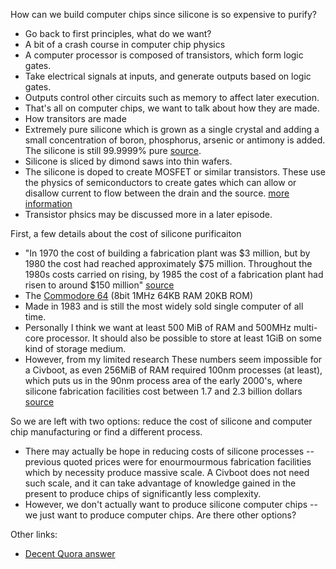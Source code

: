 

How can we build computer chips since silicone is so expensive to purify?
- Go back to first principles, what do we want?
- A bit of a crash course in computer chip physics
 - A computer processor is composed of transistors, which form logic gates.
 - Take electrical signals at inputs, and generate outputs based on logic gates.
 - Outputs control other circuits such as memory to affect later execution.
 - That's all on computer chips, we want to talk about how they are made.
 - How transitors are made
 - Extremely pure silicone which is grown as a single crystal and adding a
   small concentration of boron, phosphorus, arsenic or antimony is added. The
   silicone is still 99.9999% pure [source][Impurity doping].
 - Silicone is sliced by dimond saws into thin wafers.
 - The silicone is doped to create MOSFET or similar transistors. These use
   the physics of semiconductors to create gates which can allow or disallow
   current to flow between the drain and the source. [more information][mosfet
   physics]
 - Transistor phsics may be discussed more in a later episode.

First, a few details about the cost of silicone purificaiton
-  "In 1970 the cost of building a fabrication plant was $3 million,
   but by 1980 the cost had reached approximately $75 million.
   Throughout the 1980s costs carried on rising, by 1985 the cost of a
   fabrication plant had risen to around $150 million" [source][SPeters]
-  The [Commodore 64](https://en.wikipedia.org/wiki/Commodore_64) (8bit 1MHz
   64KB RAM 20KB ROM) 
  - Made in 1983 and is still the most widely sold single computer of all time. 
- Personally I think we want at least 500 MiB of RAM and 500MHz multi-core
  processor. It should also be possible to store at least 1GiB on some kind of
  storage medium. 
- However, from my limited research These numbers seem impossible for a
  Civboot, as even 256MiB of RAM required 100nm processes (at least),
  which puts us in the 90nm process area of the early 2000's, where
  silicone fabrication facilities cost between 1.7 and 2.3 billion dollars
  [source][fab costs]

So we are left with two options: reduce the cost of silicone and computer chip
manufacturing or find a different process.
- There may actually be hope in reducing costs of silicone processes --
  previous quoted prices were for enourmourmous fabrication facilities which by
  necessity produce massive scale. A Civboot does not need such scale, and it
  can take advantage of knowledge gained in the present to produce chips of
  significantly less complexity.
- However, we don't actually want to produce silicone computer chips -- we just
  want to produce computer chips. Are there other options?


Other links:
- [Decent Quora answer](https://www.quora.com/What-are-some-alternatives-to-silicon-for-making-transistors-Ive-read-about-gallium-nitride-and-graphene-and-I-assume-other-possibilities-must-exist-What-are-the-trade-offs-e-g-yield-power-requirements-thermal-conductivity-cost-etc)

[SPeters]: https://books.google.com/books?id=LJ59DAAAQBAJ&pg=PA80&lpg=PA80&dq=1980+semiconductor+fabrication+plant+cost&source=bl&ots=6nKKg7t0MC&sig=ACfU3U0CBhs9zsxoKKFe6c3AXCBHjtCLfg&hl=en&sa=X&ved=2ahUKEwjvqO_1jO3lAhXW7Z4KHRoACr44ChDoATADegQICRAB#v=onepage&q=1980%20semiconductor%20fabrication%20plant%20cost&f=false
[Impurity doping]: https://en.wikipedia.org/wiki/Wafer_(electronics)#Impurity_doping
[fab costs]: https://static.seekingalpha.com/uploads/2015/9/15027822_14424109464539_rId9.png
[mosfet physics]: http://www.onmyphd.com/?p=mosfet.transistor
[nanomagnetic logic]: https://www.advancedsciencenews.com/energy-efficient-computing-via-nanomagnetic-logic-architectures/
[nml simulator]: https://link.springer.com/article/10.1007/s10825-018-1215-8?shared-article-renderer
[nml fabrication]: https://www.researchgate.net/publication/269328479_Nanomagnetic_logic_devices_fabrication_using_nanoimprint_lithography

